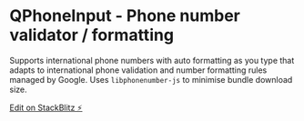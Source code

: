 # QPhoneInput - Phone number validator / formatting

Supports international phone numbers with auto formatting as you type that adapts to international phone validation and number formatting rules managed by Google.  Uses `libphonenumber-js` to minimise bundle download size.  

[Edit on StackBlitz ⚡️](https://stackblitz.com/edit/quasar-q-phone-input)
